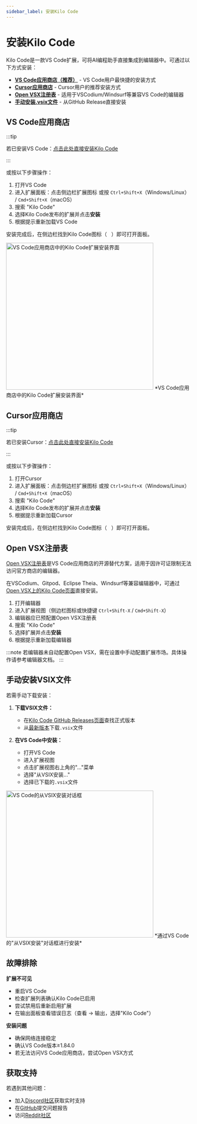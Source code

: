 ```yaml
---
sidebar_label: 安装Kilo Code
---
```


# 安装Kilo Code

Kilo Code是一款VS Code扩展，可将AI编程助手直接集成到编辑器中。可通过以下方式安装：

- [**VS Code应用商店（推荐）**](#vs-code-marketplace) - VS Code用户最快捷的安装方式
- [**Cursor应用商店**](#cursor-marketplace) - Cursor用户的推荐安装方式
- [**Open VSX注册表**](#open-vsx-registry) - 适用于VSCodium/Windsurf等兼容VS Code的编辑器
- [**手动安装.vsix文件**](#manual-installation-from-vsix) - 从GitHub Release直接安装

## VS Code应用商店

:::tip

若已安装VS Code：[点击此处直接安装Kilo Code](vscode:extension/kilocode.Kilo-Code)

:::

或按以下步骤操作：

1. 打开VS Code
2. 进入扩展面板：点击侧边栏扩展图标 或按 `Ctrl+Shift+X`（Windows/Linux） / `Cmd+Shift+X`（macOS）
3. 搜索 "Kilo Code"
4. 选择Kilo Code发布的扩展并点击**安装**
5. 根据提示重新加载VS Code

安装完成后，在侧边栏找到Kilo Code图标（<img src="/docs/img/kilo-v1.svg" width="12" />）即可打开面板。

<img src="/docs/img/installing/installing.png" alt="VS Code应用商店中的Kilo Code扩展安装界面" width="400" />
*VS Code应用商店中的Kilo Code扩展安装界面*

## Cursor应用商店

:::tip

若已安装Cursor：[点击此处直接安装Kilo Code](cursor:extension/kilocode.Kilo-Code)

:::

或按以下步骤操作：

1. 打开Cursor
2. 进入扩展面板：点击侧边栏扩展图标 或按 `Ctrl+Shift+X`（Windows/Linux） / `Cmd+Shift+X`（macOS）
3. 搜索 "Kilo Code"
4. 选择Kilo Code发布的扩展并点击**安装**
5. 根据提示重新加载Cursor

安装完成后，在侧边栏找到Kilo Code图标（<img src="/docs/img/kilo-v1.svg" width="12" />）即可打开面板。

## Open VSX注册表

[Open VSX注册表](https://open-vsx.org/)是VS Code应用商店的开源替代方案，适用于因许可证限制无法访问官方商店的编辑器。

在VSCodium、Gitpod、Eclipse Theia、Windsurf等兼容编辑器中，可通过[Open VSX上的Kilo Code页面](https://open-vsx.org/extension/kilocode/Kilo-Code)直接安装。

1. 打开编辑器
2. 进入扩展视图（侧边栏图标或快捷键 `Ctrl+Shift-X` / `Cmd+Shift-X`）
3. 编辑器应已预配置Open VSX注册表
4. 搜索 "Kilo Code"
5. 选择扩展并点击**安装**
6. 根据提示重新加载编辑器

:::note
若编辑器未自动配置Open VSX，需在设置中手动配置扩展市场。具体操作请参考编辑器文档。
:::

## 手动安装VSIX文件

若需手动下载安装：

1. **下载VSIX文件：**

    - 在[Kilo Code GitHub Releases页面](https://github.com/Kilo-Org/kilocode/releases)查找正式版本
    - 从[最新版本](https://github.com/Kilo-Org/kilocode/releases/latest)下载`.vsix`文件

2. **在VS Code中安装：**
    - 打开VS Code
    - 进入扩展视图
    - 点击扩展视图右上角的"..."菜单
    - 选择"从VSIX安装..."
    - 选择已下载的`.vsix`文件

<img src="/docs/img/installing/installing-2.png" alt="VS Code的从VSIX安装对话框" width="400" />
*通过VS Code的"从VSIX安装"对话框进行安装*

## 故障排除

**扩展不可见**

- 重启VS Code
- 检查扩展列表确认Kilo Code已启用
- 尝试禁用后重新启用扩展
- 在输出面板查看错误日志（查看 → 输出，选择"Kilo Code"）

**安装问题**

- 确保网络连接稳定
- 确认VS Code版本≥1.84.0
- 若无法访问VS Code应用商店，尝试Open VSX方式

## 获取支持

若遇到其他问题：

- 加入[Discord社区](https://kilocode.ai/discord)获取实时支持
- 在[GitHub](https://github.com/Kilo-Org/kilocode/issues)提交问题报告
- 访问[Reddit社区](https://www.reddit.com/r/KiloCode)
